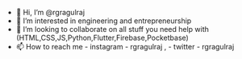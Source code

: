 - 👋 Hi, I’m @rgragulraj
- 👀 I’m interested in engineering and entrepreneurship
- 💞️ I’m looking to collaborate on all stuff you need help with (HTML,CSS,JS,Python,Flutter,Firebase,Pocketbase)
- 📫 How to reach me - instagram - rgragulraj , - twitter - rgragulraj                         

<!---
rgragulraj/rgragulraj is a ✨ special ✨ repository because its `README.md` (this file) appears on your GitHub profile.
You can click the Preview link to take a look at your changes.
--->
